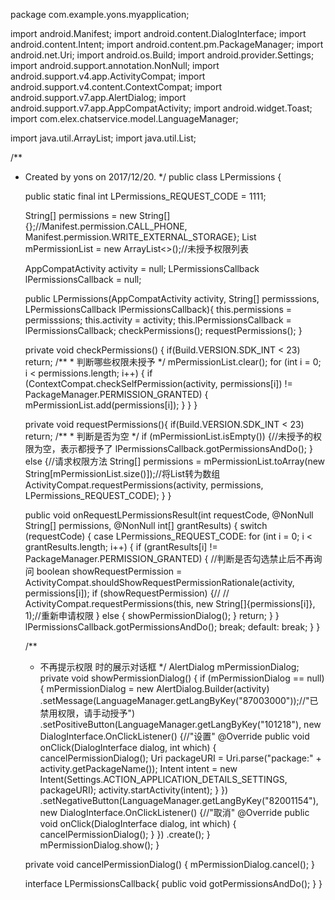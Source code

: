 package com.example.yons.myapplication;

import android.Manifest;
import android.content.DialogInterface;
import android.content.Intent;
import android.content.pm.PackageManager;
import android.net.Uri;
import android.os.Build;
import android.provider.Settings;
import android.support.annotation.NonNull;
import android.support.v4.app.ActivityCompat;
import android.support.v4.content.ContextCompat;
import android.support.v7.app.AlertDialog;
import android.support.v7.app.AppCompatActivity;
import android.widget.Toast;
import com.elex.chatservice.model.LanguageManager;

import java.util.ArrayList;
import java.util.List;

/**
 * Created by yons on 2017/12/20.
 */
public class LPermissions {

    public static final int LPermissions_REQUEST_CODE = 1111;


    String[] permissions = new String[]{};//Manifest.permission.CALL_PHONE, Manifest.permission.WRITE_EXTERNAL_STORAGE};
    List<String> mPermissionList = new ArrayList<>();//未授予权限列表

    AppCompatActivity activity = null;
    LPermissionsCallback lPermissionsCallback = null;

    public LPermissions(AppCompatActivity activity, String[] permisssions, LPermissionsCallback lPermissionsCallback){
        this.permissions = permisssions;
        this.activity = activity;
        this.lPermissionsCallback = lPermissionsCallback;
        checkPermissions();
        requestPermissions();
    }


    private void checkPermissions() {
        if(Build.VERSION.SDK_INT < 23)
            return;
        /**
         * 判断哪些权限未授予
         */
        mPermissionList.clear();
        for (int i = 0; i < permissions.length; i++) {
            if (ContextCompat.checkSelfPermission(activity, permissions[i]) != PackageManager.PERMISSION_GRANTED) {
                mPermissionList.add(permissions[i]);
            }
        }
    }

    private void requestPermissions(){
        if(Build.VERSION.SDK_INT < 23)
            return;
        /**
         * 判断是否为空
         */
        if (mPermissionList.isEmpty()) {//未授予的权限为空，表示都授予了
            lPermissionsCallback.gotPermissionsAndDo();
        } else {//请求权限方法
            String[] permissions = mPermissionList.toArray(new String[mPermissionList.size()]);//将List转为数组
            ActivityCompat.requestPermissions(activity, permissions, LPermissions_REQUEST_CODE);
        }
    }


    public void onRequestLPermissionsResult(int requestCode, @NonNull String[] permissions, @NonNull int[] grantResults) {
        switch (requestCode) {
            case LPermissions_REQUEST_CODE:
                for (int i = 0; i < grantResults.length; i++) {
                    if (grantResults[i] != PackageManager.PERMISSION_GRANTED) {
                        //判断是否勾选禁止后不再询问
                        boolean showRequestPermission = ActivityCompat.shouldShowRequestPermissionRationale(activity, permissions[i]);
                        if (showRequestPermission) {//
//                            ActivityCompat.requestPermissions(this, new String[]{permissions[i]}, 1);//重新申请权限
                        } else {
                            showPermissionDialog();
                        }
                        return;
                    }
                }
                lPermissionsCallback.gotPermissionsAndDo();
                break;
            default:
                break;
        }
    }

    /**
     * 不再提示权限 时的展示对话框
     */
    AlertDialog mPermissionDialog;
    private void showPermissionDialog() {
        if (mPermissionDialog == null) {
            mPermissionDialog = new AlertDialog.Builder(activity)
                    .setMessage(LanguageManager.getLangByKey("87003000"));//"已禁用权限，请手动授予")
                    .setPositiveButton(LanguageManager.getLangByKey("101218"), new DialogInterface.OnClickListener() {//"设置"
                        @Override
                        public void onClick(DialogInterface dialog, int which) {
                            cancelPermissionDialog();
                            Uri packageURI = Uri.parse("package:" + activity.getPackageName());
                            Intent intent = new Intent(Settings.ACTION_APPLICATION_DETAILS_SETTINGS, packageURI);
                            activity.startActivity(intent);
                        }
                    })
                    .setNegativeButton(LanguageManager.getLangByKey("82001154"), new DialogInterface.OnClickListener() {//"取消"
                        @Override
                        public void onClick(DialogInterface dialog, int which) {
                            cancelPermissionDialog();
                        }
                    })
                    .create();
        }
        mPermissionDialog.show();
    }

    private void cancelPermissionDialog() {
        mPermissionDialog.cancel();
    }


    interface LPermissionsCallback{
        public void gotPermissionsAndDo();
    }
}
